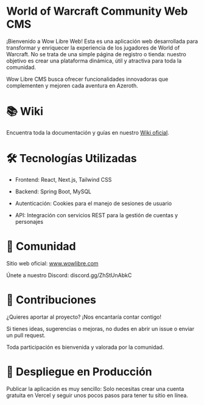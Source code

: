 # World of Warcraft Community Web CMS

¡Bienvenido a Wow Libre Web!
Esta es una aplicación web desarrollada para transformar y enriquecer la experiencia de los jugadores de World of Warcraft. No se trata de una simple página de registro o tienda: nuestro objetivo es crear una plataforma dinámica, útil y atractiva para toda la comunidad.

Wow Libre CMS busca ofrecer funcionalidades innovadoras que complementen y mejoren cada aventura en Azeroth.

# 📚 Wiki
Encuentra toda la documentación y guías en nuestro [Wiki oficial](https://github.com/ManuChitiva/wow-libre-cms/wiki).

# 🛠️ Tecnologías Utilizadas

- Frontend: React, Next.js, Tailwind CSS

- Backend: Spring Boot, MySQL

- Autenticación: Cookies para el manejo de sesiones de usuario

- API: Integración con servicios REST para la gestión de cuentas y personajes

# 👥 Comunidad

Sitio web oficial: www.wowlibre.com

Únete a nuestro Discord: discord.gg/ZhStUnAbkC


# 🤝 Contribuciones
¿Quieres aportar al proyecto? ¡Nos encantaría contar contigo!

Si tienes ideas, sugerencias o mejoras, no dudes en abrir un issue o enviar un pull request.

Toda participación es bienvenida y valorada por la comunidad.


# 🚀 Despliegue en Producción

Publicar la aplicación es muy sencillo:
Solo necesitas crear una cuenta gratuita en Vercel y seguir unos pocos pasos para tener tu sitio en línea.
